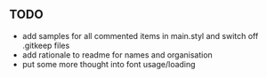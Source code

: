 TODO
---
- add samples for all commented items in main.styl and switch off .gitkeep files
- add rationale to readme for names and organisation
- put some more thought into font usage/loading
